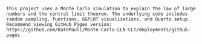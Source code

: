 	This project uses a Monte Carlo simulation to explain the law of large numbers and the central limit theorem. The underlying code includes random sampling, functions, GGPLOT visualizations, and Quarto setup. Recommend viewing GitHub Pages version: https://github.com/KatePaull/Monte-Carlo-LLN-CLT/deployments/github-pages
